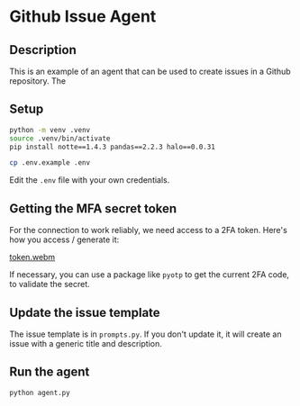 # Github Issue Agent

## Description

This is an example of an agent that can be used to create issues in a Github repository.
The

## Setup

```bash
python -m venv .venv
source .venv/bin/activate
pip install notte==1.4.3 pandas==2.2.3 halo==0.0.31
```

```bash
cp .env.example .env
```

Edit the `.env` file with your own credentials.
## Getting the MFA secret token
For the connection to work reliably, we need access to a 2FA token. Here's how you access / generate it:

[token.webm](https://github.com/user-attachments/assets/5052df2a-bbb1-4133-b321-2f29653cf910)

If necessary, you can use a package like `pyotp` to get the current 2FA code, to validate the secret.

## Update the issue template
The issue template is in `prompts.py`. If you don't update it, it will create an issue with a generic title and description.

## Run the agent

```bash
python agent.py
```
